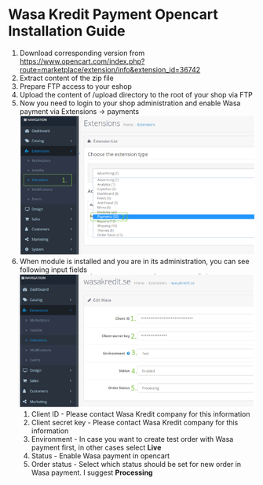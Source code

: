 # Wasa Kredit Payment Opencart Installation Guide

1. Download corresponding version from <https://www.opencart.com/index.php?route=marketplace/extension/info&extension_id=36742>
2. Extract content of the zip file
3. Prepare FTP access to your eshop
4. Upload the content of /upload directory to the root of your shop via FTP
5. Now you need to login to your shop administration and enable Wasa payment via Extensions -> payments
![Extensions picture](extensions.png)
6. When module is installed and you are in its administration, you can see following input fields
![Input fields picture](inputfields.png)
   1. Client ID - Please contact Wasa Kredit company for this information
   2. Client secret key - Please contact Wasa Kredit company for this information
   3. Environment - In case you want to create test order with Wasa payment first, in other cases select **Live**
   4. Status - Enable Wasa payment in opencart
   5. Order status - Select which status should be set for new order in Wasa payment. I suggest **Processing**
